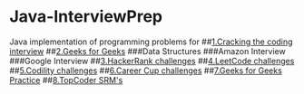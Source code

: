 # Java-InterviewPrep
Java implementation of programming problems for 
##<a href="https://github.com/darshanhs90/Java-InterviewPrep/tree/master/src/ctci">1.Cracking the coding interview</a>
##<a href="https://github.com/darshanhs90/Java-InterviewPrep/tree/master/src/geeksforgeeks">2.Geeks for Geeks</a>
###Data Structures
###Amazon Interview 
###Google Interview 
##<a href="https://github.com/darshanhs90/Java-InterviewPrep/tree/master/src/hackerRank">3.HackerRank challenges</a>
##<a href="https://github.com/darshanhs90/Java-InterviewPrep/tree/master/src/leetCode">4.LeetCode challenges</a>
##<a href="https://github.com/darshanhs90/Java-InterviewPrep/tree/master/src/Codility">5.Codility challenges</a>
##<a href="https://github.com/darshanhs90/Java-InterviewPrep/tree/master/src/careerCup">6.Career Cup challenges</a>
##<a href="https://github.com/darshanhs90/Java-InterviewPrep/tree/master/src/GeeksforGeeksPractice">7.Geeks for Geeks Practice</a>
##<a href="https://github.com/darshanhs90/Java-InterviewPrep/tree/master/src/TopCoder">8.TopCoder SRM's</a>
